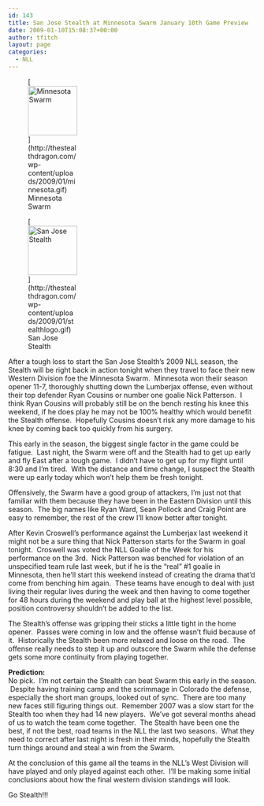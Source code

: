 ```yaml
---
id: 143
title: San Jose Stealth at Minnesota Swarm January 10th Game Preview
date: 2009-01-10T15:08:37+00:00
author: tfitch
layout: page
categories:
  - NLL
---
```

<figure id="attachment_144" aria-describedby="caption-attachment-144" style="width: 100px" class="wp-caption alignright">[<img class="size-full wp-image-144" title="minnesota" src="http://thestealthdragon.com/wp-content/uploads/2009/01/minnesota.gif" alt="Minnesota Swarm" width="100" height="100" />](http://thestealthdragon.com/wp-content/uploads/2009/01/minnesota.gif)<figcaption id="caption-attachment-144" class="wp-caption-text">Minnesota Swarm</figcaption></figure> <figure id="attachment_132" aria-describedby="caption-attachment-132" style="width: 100px" class="wp-caption alignleft">[<img class="size-full wp-image-132" title="stealthlogo" src="http://thestealthdragon.com/wp-content/uploads/2009/01/stealthlogo.gif" alt="San Jose Stealth" width="100" height="100" />](http://thestealthdragon.com/wp-content/uploads/2009/01/stealthlogo.gif)<figcaption id="caption-attachment-132" class="wp-caption-text">San Jose Stealth</figcaption></figure> 

After a tough loss to start the San Jose Stealth&#8217;s 2009 NLL season, the Stealth will be right back in action tonight when they travel to face their new Western Division foe the Minnesota Swarm.  Minnesota won theiir season opener 11-7, thoroughly shutting down the Lumberjax offense, even without their top defender Ryan Cousins or number one goalie Nick Patterson.  I think Ryan Cousins will probably still be on the bench resting his knee this weekend, if he does play he may not be 100% healthy which would benefit the Stealth offense.  Hopefully Cousins doesn&#8217;t risk any more damage to his knee by coming back too quickly from his surgery.

This early in the season, the biggest single factor in the game could be fatigue.  Last night, the Swarm were off and the Stealth had to get up early and fly East after a tough game.  I didn&#8217;t have to get up for my flight until 8:30 and I&#8217;m tired.  With the distance and time change, I suspect the Stealth were up early today which won&#8217;t help them be fresh tonight.

Offensively, the Swarm have a good group of attackers, I&#8217;m just not that familiar with them because they have been in the Eastern Division until this season.  The big names like Ryan Ward, Sean Pollock and Craig Point are easy to remember, the rest of the crew I&#8217;ll know better after tonight.

After Kevin Croswell&#8217;s performance against the Lumberjax last weekend it might not be a sure thing that Nick Patterson starts for the Swarm in goal tonight.  Croswell was voted the NLL Goalie of the Week for his performance on the 3rd.  Nick Patterson was benched for violation of an unspecified team rule last week, but if he is the &#8220;real&#8221; #1 goalie in Minnesota, then he&#8217;ll start this weekend instead of creating the drama that&#8217;d come from benching him again.  These teams have enough to deal with just living their regular lives during the week and then having to come together for 48 hours during the weekend and play ball at the highest level possible, position controversy shouldn&#8217;t be added to the list.

The Stealth&#8217;s offense was gripping their sticks a little tight in the home opener.  Passes were coming in low and the offense wasn&#8217;t fluid because of it.  Historically the Stealth been more relaxed and loose on the road.  The offense really needs to step it up and outscore the Swarm while the defense gets some more continuity from playing together.

**Prediction:**  
No pick.  I&#8217;m not certain the Stealth can beat Swarm this early in the season.  Despite having training camp and the scrimmage in Colorado the defense, especially the short man groups, looked out of sync.  There are too many new faces still figuring things out.  Remember 2007 was a slow start for the Stealth too when they had 14 new players.  We&#8217;ve got several months ahead of us to watch the team come together.  The Stealth have been one the best, if not the best, road teams in the NLL the last two seasons.  What they need to correct after last night is fresh in their minds, hopefully the Stealth turn things around and steal a win from the Swarm.

At the conclusion of this game all the teams in the NLL&#8217;s West Division will have played and only played against each other.  I&#8217;ll be making some initial conclusions about how the final western division standings will look.

Go Stealth!!!

